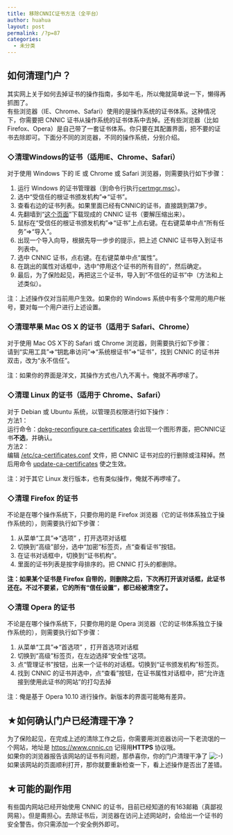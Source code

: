 ```yaml
---
title: 移除CNNIC证书方法（全平台）
author: huahua
layout: post
permalink: /?p=87
categories:
  - 未分类
---
```

## 如何清理门户？

其实网上关于如何去掉证书的操作指南，多如牛毛，所以俺就简单说一下，懒得再抓图了。  
有些浏览器（IE、Chrome、Safari）使用的是操作系统的证书体系。这种情况下，你需要把 CNNIC 证书从操作系统的证书体系中去掉。还有些浏览器（比如Firefox、Opera）是自己带了一套证书体系。你只要在其配置界面，把不要的证书去除即可。下面分不同的浏览器，不同的操作系统，分别介绍。

### ◇清理Windows的证书（适用IE、Chrome、Safari）

对于使用 Windows 下的 IE 或 Chrome 或 Safari 浏览器，则需要执行如下步骤：  
1. 运行 Windows 的证书管理器（到命令行执行<span style="text-decoration: underline;">certmgr.msc</span>）。  
2. 选中“受信任的根证书颁发机构”=>“证书”。  
3. 查看右边的证书列表。如果里面已经有CNNIC的证书，直接跳到第7步。  
4. 先翻墙到“<a href="https://code.google.com/p/program-think/downloads/detail?name=cnnic.7z" target="_blank" rel="nofollow">这个页面</a>”下载现成的 CNNIC 证书（要解压缩出来）。  
5. 鼠标在“受信任的根证书颁发机构”=>“证书”上点右键。在右键菜单中点“所有任务”=>“导入”。  
6. 出现一个导入向导，根据先导一步步的提示，把上述 CNNIC 证书导入到证书列表中。  
7. 选中 CNNIC 证书，点右键。在右键菜单中点“属性”。  
8. 在跳出的属性对话框中，选中“停用这个证书的所有目的”，然后确定。  
9. 最后，为了保险起见，再把这三个证书，导入到“不信任的证书”中（方法和上述类似）。

注：上述操作仅对当前用户生效。如果你的 Windows 系统中有多个常用的用户帐号，要对每一个用户进行上述设置。

### ◇清理苹果 Mac OS X 的证书（适用于 Safari、Chrome）

对于使用 Mac OS X下的 Safari 或 Chrome 浏览器，则需要执行如下步骤：  
请到“实用工具”=>“钥匙串访问”=>“系统根证书”=>“证书”，找到 CNNIC 的证书并双击，改为“永不信任”。

注：如果你的界面是洋文，其操作方式也八九不离十。俺就不再啰嗦了。

### ◇清理 Linux 的证书（适用于 Chrome、Safari）

对于 Debian 或 Ubuntu 系统，以管理员权限进行如下操作：  
方法1：  
运行命令：<span style="text-decoration: underline;">dpkg-reconfigure ca-certificates</span> 会出现一个图形界面，把CNNIC证书**不选**，并确认。  
方法2：  
编辑 <span style="text-decoration: underline;">/etc/ca-certificates.conf</span> 文件，把 CNNIC 证书对应的行删除或注释掉。然后用命令 <span style="text-decoration: underline;">update-ca-certificates</span> 使之生效。

注：对于其它 Linux 发行版本，也有类似操作，俺就不再啰嗦了。

### ◇清理 Firefox 的证书

不论是在哪个操作系统下，只要你用的是 Firefox 浏览器（它的证书体系独立于操作系统的），则需要执行如下步骤：  
1. 从菜单“工具”=>“选项” ，打开选项对话框  
2. 切换到“高级”部分，选中“加密”标签页，点“查看证书”按钮。  
3. 在证书对话框中，切换到“证书机构”。  
4. 里面的证书列表是按字母排序的。把 CNNIC 打头的都删除。

**注：如果某个证书是 Firefox 自带的，则删除之后，下次再打开该对话框，此证书还在。不过不要紧，它的所有“信任设置”，都已经被清空了。**

### ◇清理 Opera 的证书

不论是在哪个操作系统下，只要你用的是 Opera 浏览器（它的证书体系独立于操作系统的），则需要执行如下步骤：  
1. 从菜单“工具”=>“首选项” ，打开首选项对话框  
2. 切换到“高级”标签页，在左边选择“安全性”这项。  
3. 点“管理证书”按钮，出来一个证书的对话框。切换到“证书颁发机构”标签页。  
4. 找到 CNNIC 的证书并选中，点“查看”按钮，在证书属性对话框中，把“允许连接到使用此证书的网站”的打勾去掉

注：俺是基于 Opera 10.10 进行操作。新版本的界面可能略有差异。

<a name="head-4"></a>

## ★如何确认门户已经清理干净？

为了保险起见，在完成上述的清除工作之后，你需要用浏览器访问一下老流氓的一个网站，地址是 <a href="https://www.cnnic.cn/" target="_blank" rel="nofollow">https://www.cnnic.cn</a> 记得用**HTTPS** 协议哦。  
如果你的浏览器报告该网站的证书有问题，那恭喜你，你的门户清理干净了 <img src="http://w-zh.ml/wp-includes/images/smilies/icon_smile.gif" alt=":-)" class="wp-smiley" />  
如果该网站的页面顺利打开，那你就要重新检查一下，看上述操作是否出了差错。

<a name="head-5"></a>

## ★可能的副作用

有些国内网站已经开始使用 CNNIC 的证书，目前已经知道的有163邮箱（真鄙视网易）。但是甭担心。去除证书后，浏览器在访问上述网站时，会给出一个证书的安全警告。你只需添加一个安全例外即可。